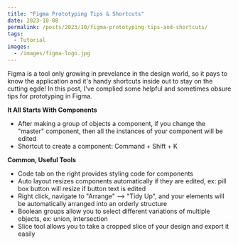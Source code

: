 ```yaml
---
title: "Figma Prototyping Tips & Shortcuts"
date: 2023-10-08
permalink: /posts/2023/10/figma-prototyping-tips-and-shortcuts/
tags:
  - Tutorial
images:
  - /images/figma-logo.jpg
---
```


Figma is a tool only growing in prevelance in the design world, so it pays to know the application and it's handy shortcuts inside out to stay on the cutting egde! In this post, I've complied some helpful and sometimes obsure tips for prototyping in Figma.

**It All Starts With Components**

- After making a group of objects a component, if you change the "master" component, then all the instances of your component will be edited
- Shortcut to create a component: Command + Shift + K

**Common, Useful Tools**

- Code tab on the right provides styling code for components
- Auto layout resizes components automatically if they are edited, ex: pill box button will resize if button text is edited
- Right click, navigate to "Arrange" --> "Tidy Up", and your elements will be automatically arranged into an orderly structure
- Boolean groups allow you to select different variations of multiple objects, ex: union, intersection
- Slice tool allows you to take a cropped slice of your design and export it easily
